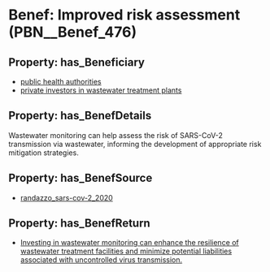# Benef: __Improved risk assessment__ (PBN__Benef_476)

## Property: has_Beneficiary

* [public health authorities](../Stakeholder/PBN__Stakeholder_0)
* [private investors in wastewater treatment plants](../Stakeholder/PBN__Stakeholder_210)

## Property: has_BenefDetails

Wastewater monitoring can help assess the risk of SARS-CoV-2 transmission via wastewater, informing the development of appropriate risk mitigation strategies.

## Property: has_BenefSource

* [randazzo_sars-cov-2_2020](../Article/PBN__Article_96)

## Property: has_BenefReturn

* [Investing in wastewater monitoring can enhance the resilience of wastewater treatment facilities and minimize potential liabilities associated with uncontrolled virus transmission.](../BenefReturn/PBN__BenefReturn_519)

